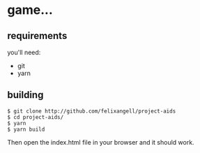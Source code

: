 # game...

## requirements
you'll need:

* git
* yarn

## building

    $ git clone http://github.com/felixangell/project-aids
    $ cd project-aids/
    $ yarn
    $ yarn build

Then open the index.html file in your browser and it should work.